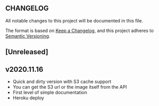 ## CHANGELOG

All notable changes to this project will be documented in this file.

The format is based on [Keep a Changelog](https://keepachangelog.com/en/1.0.0/),
and this project adheres to [Semantic Versioning](https://semver.org/spec/v2.0.0.html).

## [Unreleased]


## v2020.11.16

- Quick and dirty version with S3 cache support
- You can get the S3 url or the image itself from the API
- First level of simple documentation
- Heroku deploy
